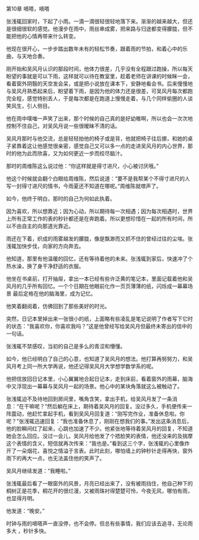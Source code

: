 ﻿第10章 嘀嗒，嘀嗒

张浅辄回家时，下起了小雨。一滴一滴很轻很轻地落下来。渐渐的越来越大，但还是很细很软的感觉。他漫步在雨中，雨丝串成雾，把来路与归途都变得朦胧，但不能把他的心情再带来什么转变。

他现在很开心，一步步踏出数年未有的轻松节奏，跟着雨的节拍，和着心中的乐曲，与天地合奏。

刚开始和吴风月认识的那段时间，他体力很差，几乎没有全程跟过跑操，所以每天盼望的事就是可以下雨，这样就可以待在教室里，趁着老师在讲课的时候眯一会，看着窗外阴翳的天空发会呆，或是把小说放在课本下，安静地看会书。后来慢慢地与吴风月熟悉起来后，盼望着下雨，是因为他的体力还是很差，可吴风月每次都跑完全程，感觉特别丢人，于是每次都是在跑道上慢慢走着，与几个同样偷圈的人谈笑风生，引人侧目。

他在雨中噗嗤一声笑了出来，那个时候的自己真的是好幼稚啊，所以也会一次次地控制不住自己，对吴风月说一些很暧昧不清的话。

吴风月那时与他交流，总是轻轻拍他的椅子或是背，他就把椅子往后挪，和她的桌子紧靠着这让他感觉很亲密，感觉自己又可以多一点的走进吴风月的内心世界，那时的他为此而欣喜，又为如何更近一步而绞尽脑汁。

那时的周维陈这么说过他：“你这样就是得寸进尺，小心被讨厌哦。”

他这个时候就会翻个白眼给周维陈，然后说道：“要不是我帮某个不得寸进尺的人写一封得寸进尺的情书，今雨夏还不知道在哪呢。”周维陈就噤声了。

如今，他终于明白，那时的自己为何如此执着。

因为喜欢，所以想靠近；因为心动，所以期待每一次相遇；因为每次相遇时，世界上所有正常工作的表的秒针都还是在奔跑着。所以更想珍惜在一起的所有时间，所以不由自主的向那道光靠近。

雨还在下着，织成的雨雾越发的朦胧，像是飘渺而又抓不住的曾经过往的尘埃。张浅辄加快步伐，向家的方向奔去。

他知道，那里有他温暖的回忆，还有等待着他的未来。张浅辄到家后，快速冲了个热水澡，换了身干净舒适的衣服。

他坐在书桌前，打开抽屉，拿出一本已经有些许泛黄的笔记本，里面记载着他和吴风月的几乎所有回忆。一个个日期在他眼前化作一页页薄薄的纸，闪烁成一幕幕场景 最后定格在他的脑海里，成为记忆。

他笑着翻阅着，仿佛回到了那些美好的时光。

突然，日记本里掉出来一张很小的纸，上面略有些凌乱是笔记说明了作者写下它时的状态：“我喜欢你，你喜欢我吗？”这是他曾经写给吴风月但最终未寄出的信中的一句话。

张浅辄不禁感叹，当初的自己是多么的青涩和懵懂。

如今，他已经明白了自己的心意，也知道了吴风月的想法。他打算再努努力，和吴风月考上同一所大学再说，他还记得吴风月大学想学数学系的呢。

他把信放回日记本里，小心翼翼地合起日记本，走到床前，看着窗外的雨幕，脑海中又浮现出一幕幕与吴风月一起的场景。他心中的某块角落就这么被触动了。

张浅辄迫不及待地回到房间里，嘴角含笑，拿出手机，给吴风月发了一条消息：“在干嘛呢？”然后躺在床上，期待着吴风月的回复。没过多久，手机便传来一阵震动，他赶忙拿起手机，看到吴风月回复道：“刚写完作业，准备休息啦。你呢？”张浅辄迅速回复：“我也准备休息了，刚刚在想我们的事。”发出这条消息后，他的脸瞬间红了起来，心跳也加速了不少。他紧张地等待着吴风月的回复，不知道她会怎么回应。没过一会儿，吴风月给他发了个捂脸笑的表情，他还没来的及揣摩这个表情的含义，短信就再次传来：“我也是。”看到这三个字，张浅辄的心里像炸开了一朵烟花，喜悦之情溢于言表。此时此刻，哪怕墙上的钟秒针走得再快，窗外雨下的再大一点，也无法盖住他的笑声了。

吴风月继续发道：“我睡啦。”

张浅辄最后看了一眼窗外的风景，月亮已经出来了，没有被雨挡住，他自己种下的桐树正是花季，桐花开的很烂漫，又被雨珠衬得楚楚可怜，今夜无风，哪怕有雨，也显得月明。

他发道：“晚安。”

时钟与雨的嘀嗒声一直没停，也不会停。但总有些事情，我们应该去追寻，无论雨多大 ，秒针多快。


